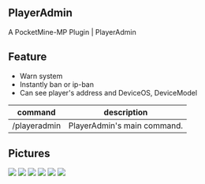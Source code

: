 ## PlayerAdmin

A PocketMine-MP Plugin | PlayerAdmin


Feature
------

* Warn system
* Instantly ban or ip-ban
* Can see player's address and DeviceOS, DeviceModel

|command|description|
|---|---|
|/playeradmin|PlayerAdmin's main command.|

## Pictures

![](https://raw.githubusercontent.com/alvin0319/PlayerAdmin/master/images/1.PNG)
![](https://raw.githubusercontent.com/alvin0319/PlayerAdmin/master/images/2.PNG)
![](https://raw.githubusercontent.com/alvin0319/PlayerAdmin/master/images/3.PNG)
![](https://raw.githubusercontent.com/alvin0319/PlayerAdmin/master/images/4.PNG)
![](https://raw.githubusercontent.com/alvin0319/PlayerAdmin/master/images/5.PNG)
![](https://raw.githubusercontent.com/alvin0319/PlayerAdmin/master/images/6.PNG)
